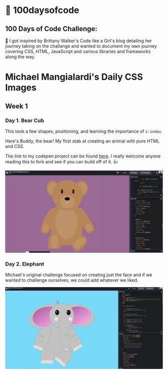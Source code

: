 # 💫 100daysofcode

## 100 Days of Code Challenge:

💭 I got inspired by Brittany Walker's Code like a Girl's blog detailing her journey taking on the challange and wanted to document my own journey covering CSS, HTML, JavaScript and various libraries and frameworks along the way.
# Michael Mangialardi's Daily CSS Images 
## Week 1

### Day 1. Bear Cub

This took a few shapes, positioning, and learning the importance of `z-index`.

Here's Buddy, the bear! My first stab at creating an animal with pure HTML and CSS.

The link to my codepen project can be found <a href="https://codepen.io/soniaweb/pen/bGwBJYj?editors=1100">here</a>. I really welcome anyone reading this to fork and see if you can build off of it. 👍

<img src="./Screenshot 2020-12-12 at 16.21.23.png" />

### Day 2. Elephant
Michael's original challenge focused on creating just the face and if we wanted to challenge ourselves, we could add whatever we liked. 

<img src="./Screenshot 2020-12-12 at 19.46.24.png" />


